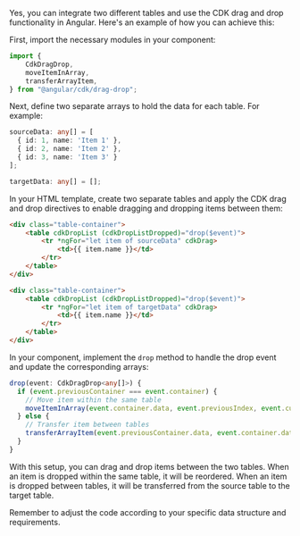Yes, you can integrate two different tables and use the CDK drag and drop functionality in Angular. Here's an example of how you can achieve this:

First, import the necessary modules in your component:

```typescript
import {
	CdkDragDrop,
	moveItemInArray,
	transferArrayItem,
} from "@angular/cdk/drag-drop";
```

Next, define two separate arrays to hold the data for each table. For example:

```typescript
sourceData: any[] = [
  { id: 1, name: 'Item 1' },
  { id: 2, name: 'Item 2' },
  { id: 3, name: 'Item 3' }
];

targetData: any[] = [];
```

In your HTML template, create two separate tables and apply the CDK drag and drop directives to enable dragging and dropping items between them:

```html
<div class="table-container">
	<table cdkDropList (cdkDropListDropped)="drop($event)">
		<tr *ngFor="let item of sourceData" cdkDrag>
			<td>{{ item.name }}</td>
		</tr>
	</table>
</div>

<div class="table-container">
	<table cdkDropList (cdkDropListDropped)="drop($event)">
		<tr *ngFor="let item of targetData" cdkDrag>
			<td>{{ item.name }}</td>
		</tr>
	</table>
</div>
```

In your component, implement the `drop` method to handle the drop event and update the corresponding arrays:

```typescript
drop(event: CdkDragDrop<any[]>) {
  if (event.previousContainer === event.container) {
    // Move item within the same table
    moveItemInArray(event.container.data, event.previousIndex, event.currentIndex);
  } else {
    // Transfer item between tables
    transferArrayItem(event.previousContainer.data, event.container.data, event.previousIndex, event.currentIndex);
  }
}
```

With this setup, you can drag and drop items between the two tables. When an item is dropped within the same table, it will be reordered. When an item is dropped between tables, it will be transferred from the source table to the target table.

Remember to adjust the code according to your specific data structure and requirements.
